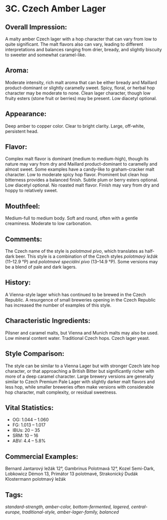 # 3C. Czech Amber Lager

## Overall Impression: 

A malty amber Czech lager with a hop character that can vary from low to quite significant. The malt flavors also can vary, leading to different interpretations and balances ranging from drier, bready, and slightly biscuity to sweeter and somewhat caramel-like.

## Aroma: 

Moderate intensity, rich malt aroma that can be either bready and Maillard product-dominant or slightly caramelly sweet. Spicy, floral, or herbal hop character may be moderate to none. Clean lager character, though low fruity esters (stone fruit or berries) may be present. Low diacetyl optional.

## Appearance: 

Deep amber to copper color. Clear to bright clarity. Large, off-white, persistent head.

## Flavor: 

Complex malt flavor is dominant (medium to medium-high), though its nature may vary from dry and Maillard product-dominant to caramelly and almost sweet. Some examples have a candy-like to graham-cracker malt character. Low to moderate spicy hop flavor. Prominent but clean hop bitterness provides a balanced finish. Subtle plum or berry esters optional. Low diacetyl optional. No roasted malt flavor. Finish may vary from dry and hoppy to relatively sweet.

## Mouthfeel: 

Medium-full to medium body. Soft and round, often with a gentle creaminess. Moderate to low carbonation.

## Comments: 

The Czech name of the style is _polotmavé pivo_, which translates as half-dark beer. This style is a combination of the Czech styles _polotmavý ležák_ (11–12.9 °P) and _polotmavé speciální pivo_ (13–14.9 °P). Some versions may be a blend of pale and dark lagers.

## History: 

A Vienna-style lager which has continued to be brewed in the Czech Republic. A resurgence of small breweries opening in the Czech Republic has increased the number of examples of this style. 

## Characteristic Ingredients: 

Pilsner and caramel malts, but Vienna and Munich malts may also be used. Low mineral content water. Traditional Czech hops. Czech lager yeast. 

## Style Comparison: 

The style can be similar to a Vienna Lager but with stronger Czech late hop character, or that approaching a British Bitter but significantly richer with more of a deep caramel character. Large brewery versions are generally similar to Czech Premium Pale Lager with slightly darker malt flavors and less hop, while smaller breweries often make versions with considerable hop character, malt complexity, or residual sweetness.

## Vital Statistics:	

- OG:	1.044 – 1.060
- FG:	1.013 – 1.017
- IBUs:	20 – 35	
- SRM:	10 – 16	
- ABV:	4.4 – 5.8% 

## Commercial Examples: 

Bernard Jantarový ležák 12°, Gambrinus Polotmavá 12°, Kozel Semi-Dark, Lobkowicz Démon 13, Primátor 13 polotmavé, Strakonický Dudák Klostermann polotmavý ležák

## Tags: 

_standard-strength, amber-color, bottom-fermented, lagered, central-europe, traditional-style, amber-lager-family, balanced_
